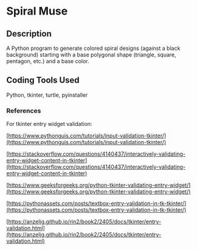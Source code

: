 # Spiral Muse

## Description
A Python program to generate colored spiral designs (against a black background) starting with a base polygonal shape (triangle, square, pentagon, etc.) and a base color.

## Coding Tools Used
Python, tkinter, turtle, pyinstaller

### References

For tkinter entry widget validation:

[https://www.pythonguis.com/tutorials/input-validation-tkinter/](https://www.pythonguis.com/tutorials/input-validation-tkinter/)

[https://stackoverflow.com/questions/4140437/interactively-validating-entry-widget-content-in-tkinter](https://stackoverflow.com/questions/4140437/interactively-validating-entry-widget-content-in-tkinter)

[https://www.geeksforgeeks.org/python-tkinter-validating-entry-widget/](https://www.geeksforgeeks.org/python-tkinter-validating-entry-widget/)

[https://pythonassets.com/posts/textbox-entry-validation-in-tk-tkinter/](https://pythonassets.com/posts/textbox-entry-validation-in-tk-tkinter/)

[https://anzeljg.github.io/rin2/book2/2405/docs/tkinter/entry-validation.html](https://anzeljg.github.io/rin2/book2/2405/docs/tkinter/entry-validation.html)

